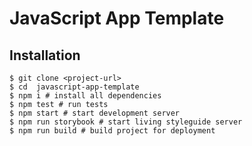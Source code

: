 # JavaScript App Template

## Installation

```shell
$ git clone <project-url>
$ cd  javascript-app-template
$ npm i # install all dependencies
$ npm test # run tests
$ npm start # start development server
$ npm run storybook # start living styleguide server
$ npm run build # build project for deployment
```
